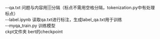 --qa.txt 问题与内容用|||分隔（标点不需用空格分隔，tokenization.py中有处理标点）  
--label.ipynb 读取qa.txt进行标注，生成label_qa.txt用于训练  
--myqa_train.py 训练模型  
ckpt文件夹 bert的checkpoint
